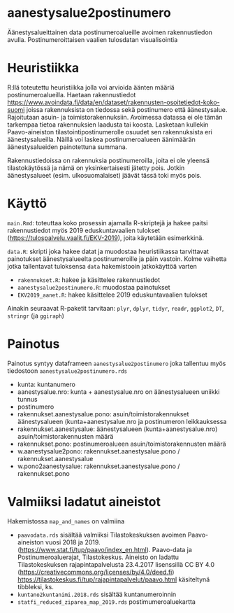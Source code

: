 # aanestysalue2postinumero
Äänestysalueittainen data postinumeroalueille avoimen rakennustiedon avulla. Postinumeroittaisen vaalien tulosdatan visualisointia

# Heuristiikka

R:llä toteutettu heuristiikka jolla voi arvioida äänten määriä postinumeroalueilla. Haetaan rakennustiedot 
https://www.avoindata.fi/data/en/dataset/rakennusten-osoitetiedot-koko-suomi joissa rakennuksista on tiedossa sekä postinumero että äänestysalue. Rajoitutaan asuin- ja toimistorakennuksiin. Avoimessa datassa ei ole tämän tarkempaa tietoa rakennuksien laadusta tai koosta. Lasketaan kullekin Paavo-aineiston tilastointipostinumerolle osuudet sen rakennuksista eri äänestysalueilla. Näillä voi laskea postinumeroalueen äänimäärän äänestysalueiden painotettuna summana. 

Rakennustiedoissa on rakennuksia postinumeroilla, joita ei ole yleensä tilastokäytössä ja nämä on yksinkertaisesti jätetty pois. Jotkin äänestysalueet (esim. ulkosuomalaiset) jäävät tässä toki myös pois. 

# Käyttö

`main.Rmd`: toteuttaa koko prosessin ajamalla R-skriptejä ja hakee paitsi rakennustiedot myös 2019 eduskuntavaalien tulokset (https://tulospalvelu.vaalit.fi/EKV-2019), joita käytetään esimerkkinä. 

`data.R`: skripti joka hakee datat ja muodostaa heuristiikassa tarvittavat painotukset äänestysalueelta postinumeroille ja päin vastoin. Kolme vaihetta jotka tallentavat tuloksensa `data` hakemistooin jatkokäyttöä varten
  - `rakennukset.R`: hakee ja käsittelee rakennustiedot 
  - `aanestysalue2postinumero.R`: muodostaa painotukset  
  - `EKV2019_aanet.R`: hakee käsittelee 2019 eduskuntavaalien tulokset

Ainakin seuraavat R-paketit tarvitaan: `plyr`, `dplyr`, `tidyr`, `readr`, `ggplot2`, `DT`, `stringr` (ja `ggiraph`) 

# Painotus

Painotus syntyy dataframeen `aanestysalue2postinumero` joka tallentuu myös tiedostoon `aanestysalue2postinumero.rds`

* kunta: kuntanumero
* aanestysalue.nro: kunta + aanestysalue.nro on äänestysalueen uniikki tunnus
* postinumero                  
* rakennukset.aanestysalue.pono: asuin/toimistorakennukset äänestysalueen (kunta+aanestysalue.nro ja postinumeron leikkauksessa
* rakennukset.aanestysalue: äänestysalueen (kunta+aanestysalue.nro) asuin/toimistorakennusten määrä 
* rakennukset.pono: postinumeroalueen asuin/toimistorakennusten määrä
* w.aanestysalue2pono: rakennukset.aanestysalue.pono / rakennukset.aanestysalue
* w.pono2aanestysalue: rakennukset.aanestysalue.pono / rakennukset.pono          

# Valmiiksi ladatut aineistot

Hakemistossa `map_and_names` on valmiina 
- `paavodata.rds` sisältää valmiiksi Tilastokeskuksen avoimen Paavo-aineiston vuosi 2018 ja 2019. (https://www.stat.fi/tup/paavo/index_en.html). Paavo-data ja Postinumeroaluerajat, Tilastokeskus. Aineisto on ladattu Tilastokeskuksen rajapintapalvelusta 23.4.2017 lisenssillä CC BY 4.0 (https://creativecommons.org/licenses/by/4.0/deed.fi)
https://tilastokeskus.fi/tup/rajapintapalvelut/paavo.html käsiteltynä tibbleksi, ks. 
- `kuntano2kuntanimi.2018.rds` sisältää kuntanumeroinnin
- `statfi_reduced_ziparea_map_2019.rds` postimumeroaluekartta 
